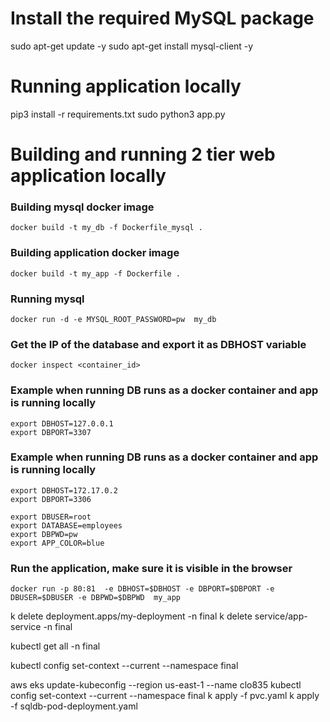 # Install the required MySQL package

sudo apt-get update -y
sudo apt-get install mysql-client -y

# Running application locally
pip3 install -r requirements.txt
sudo python3 app.py
# Building and running 2 tier web application locally
### Building mysql docker image 
```docker build -t my_db -f Dockerfile_mysql . ```

### Building application docker image 
```docker build -t my_app -f Dockerfile . ```

### Running mysql
```docker run -d -e MYSQL_ROOT_PASSWORD=pw  my_db```


### Get the IP of the database and export it as DBHOST variable
```docker inspect <container_id>```


### Example when running DB runs as a docker container and app is running locally
```
export DBHOST=127.0.0.1
export DBPORT=3307
```
### Example when running DB runs as a docker container and app is running locally
```
export DBHOST=172.17.0.2
export DBPORT=3306
```
```
export DBUSER=root
export DATABASE=employees
export DBPWD=pw
export APP_COLOR=blue
```
### Run the application, make sure it is visible in the browser
```docker run -p 80:81  -e DBHOST=$DBHOST -e DBPORT=$DBPORT -e  DBUSER=$DBUSER -e DBPWD=$DBPWD  my_app```





k delete deployment.apps/my-deployment -n final
k delete service/app-service -n final

kubectl get all -n final

kubectl config set-context --current --namespace final

aws eks update-kubeconfig --region us-east-1 --name clo835
kubectl config set-context --current --namespace final
k apply -f pvc.yaml
k apply -f sqldb-pod-deployment.yaml